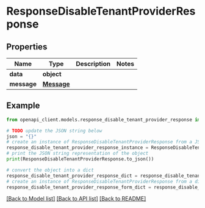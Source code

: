 # ResponseDisableTenantProviderResponse


## Properties

Name | Type | Description | Notes
------------ | ------------- | ------------- | -------------
**data** | **object** |  | 
**message** | [**Message**](Message.md) |  | 

## Example

```python
from openapi_client.models.response_disable_tenant_provider_response import ResponseDisableTenantProviderResponse

# TODO update the JSON string below
json = "{}"
# create an instance of ResponseDisableTenantProviderResponse from a JSON string
response_disable_tenant_provider_response_instance = ResponseDisableTenantProviderResponse.from_json(json)
# print the JSON string representation of the object
print(ResponseDisableTenantProviderResponse.to_json())

# convert the object into a dict
response_disable_tenant_provider_response_dict = response_disable_tenant_provider_response_instance.to_dict()
# create an instance of ResponseDisableTenantProviderResponse from a dict
response_disable_tenant_provider_response_form_dict = response_disable_tenant_provider_response.from_dict(response_disable_tenant_provider_response_dict)
```
[[Back to Model list]](../README.md#documentation-for-models) [[Back to API list]](../README.md#documentation-for-api-endpoints) [[Back to README]](../README.md)


